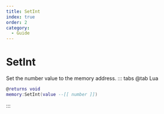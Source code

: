 ```yaml
---
title: SetInt
index: true
order: 2
category:
  - Guide
---
```


# SetInt
Set the number value to the memory address.
::: tabs
@tab Lua
```lua
@returns void
memory:SetInt(value --[[ number ]])
```

:::
